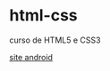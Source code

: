# html-css
 curso de HTML5 e CSS3

<a href="https://pauloglf.github.io/html-css/exercicios/d010/android.html">site android</a>